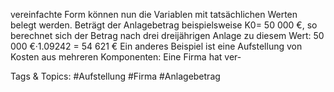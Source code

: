 vereinfachte Form können nun die Variablen mit tatsächlichen Werten belegt werden. Beträgt der
Anlagebetrag beispielsweise K0= 50 000 €, so berechnet sich der Betrag nach drei dreijährigen Anlage
zu diesem Wert:
50 000 €·1.09242 = 54 621 €
Ein anderes Beispiel ist eine Aufstellung von Kosten aus mehreren Komponenten: Eine Firma hat ver-

   Tags & Topics:
   #Aufstellung
   #Firma
   #Anlagebetrag